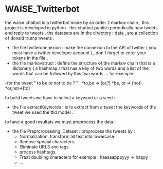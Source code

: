 # WAISE_Twitterbot

the waise chatbot is a twitterbot made by an order 2  markov chain , 
 this project is developed in python . 
 this chatbot publish periodically new tweets and reply to tweets .
 the datasets are in the directory : data , are a collection of donald trump tweets . 

- the file twitterconnexion : make the connexion to the API of twitter ( you must have a twitter  developer account ) , don't forget to enter your tokens in the file .
- the file markovstruct :  define the  structure of the markov chain that  is a dictonery ( a hashmap ) that has a key of two words and a list of the words that can be followed by this two words ... 
for exemple : 

 -for the tweet " to be or not to be ? " : 
   *to,be => [or,?]
   *be, or => [not] 
   *or,not=>[to]
 
 to build  tweets we have to select a keyword or a seed : 
  - the file extractKeywords : is to extract from a tweet the keywords of the tweet we used the tfid model .
 
 to have a good resultats we must preprocess the data : 
 - the file Preprorocessing_Dataset : proprocess the tweets by : 
     - Normalization: transform all text into lowercase.
     - Remove special characters.
     - Eliminate URLS and tags.
     - process hashtags. 
     - Treat doubling characters for exemple : haaaaapppyyy  => happy 
     - ... 
     

